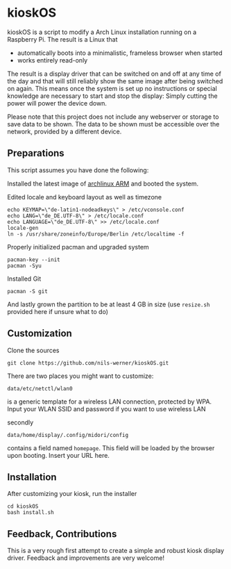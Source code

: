 kioskOS
=======

kioskOS is a script to modify a Arch Linux installation running on a Raspberry Pi. The result is a Linux that

 - automatically boots into a minimalistic, frameless browser when started
 - works entirely read-only

The result is a display driver that can be switched on and off at any time of the day and that will still reliably show the same image after being switched on again. This means once the system is set up no instructions or special knowledge are necessary to start and stop the display: Simply cutting the power will power the device down.

Please note that this project does not include any webserver or storage to save data to be shown. The data to be shown must be accessible over the network, provided by a different device.

Preparations
------------

This script assumes you have done the following:

Installed the latest image of [archlinux ARM](http://archlinuxarm.org/platforms/armv6/raspberry-pi) and booted the system.

Edited locale and keyboard layout as well as timezone

    echo KEYMAP=\"de-latin1-nodeadkeys\" > /etc/vconsole.conf
    echo LANG=\"de_DE.UTF-8\" > /etc/locale.conf
    echo LANGUAGE=\"de_DE.UTF-8\" >> /etc/locale.conf
    locale-gen
    ln -s /usr/share/zoneinfo/Europe/Berlin /etc/localtime -f

Properly initialized pacman and upgraded system

    pacman-key --init
    pacman -Syu

Installed Git

    pacman -S git

And lastly grown the partition to be at least 4 GB in size (use `resize.sh` provided here if unsure what to do)

Customization
-------------

Clone the sources

    git clone https://github.com/nils-werner/kioskOS.git

There are two places you might want to customize:

    data/etc/netctl/wlan0

is a generic template for a wireless LAN connection, protected by WPA. Input your WLAN SSID and password if you want to use wireless LAN

secondly 

    data/home/display/.config/midori/config

contains a field named `homepage`. This field will be loaded by the browser upon booting. Insert your URL here.

Installation
------------

After customizing your kiosk, run the installer

    cd kioskOS
    bash install.sh

Feedback, Contributions
-----------------------

This is a very rough first attempt to create a simple and robust kiosk display driver. Feedback and improvements are very welcome!
